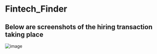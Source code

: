 # Fintech_Finder
##  Below are screenshots of the hiring transaction taking place
![image](https://user-images.githubusercontent.com/109006567/206604053-5bf20a20-2ea3-417f-9deb-c7043e181d86.png)
